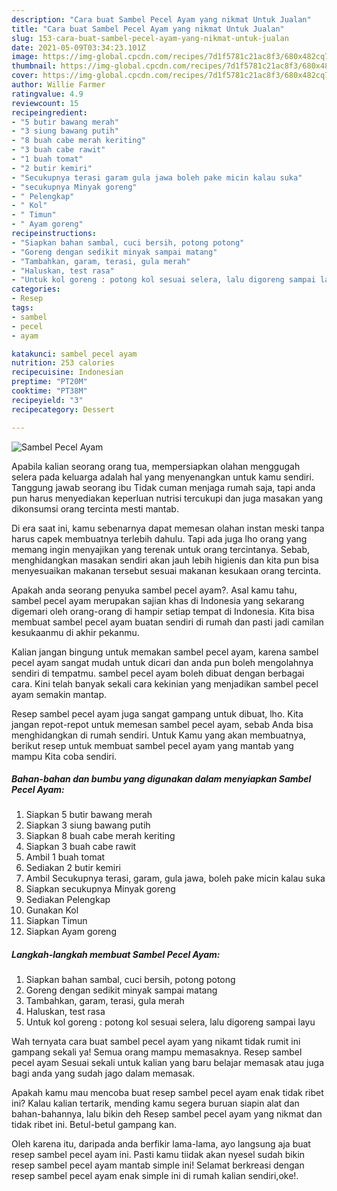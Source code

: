 ```yaml
---
description: "Cara buat Sambel Pecel Ayam yang nikmat Untuk Jualan"
title: "Cara buat Sambel Pecel Ayam yang nikmat Untuk Jualan"
slug: 153-cara-buat-sambel-pecel-ayam-yang-nikmat-untuk-jualan
date: 2021-05-09T03:34:23.101Z
image: https://img-global.cpcdn.com/recipes/7d1f5781c21ac8f3/680x482cq70/sambel-pecel-ayam-foto-resep-utama.jpg
thumbnail: https://img-global.cpcdn.com/recipes/7d1f5781c21ac8f3/680x482cq70/sambel-pecel-ayam-foto-resep-utama.jpg
cover: https://img-global.cpcdn.com/recipes/7d1f5781c21ac8f3/680x482cq70/sambel-pecel-ayam-foto-resep-utama.jpg
author: Willie Farmer
ratingvalue: 4.9
reviewcount: 15
recipeingredient:
- "5 butir bawang merah"
- "3 siung bawang putih"
- "8 buah cabe merah keriting"
- "3 buah cabe rawit"
- "1 buah tomat"
- "2 butir kemiri"
- "Secukupnya terasi garam gula jawa boleh pake micin kalau suka"
- "secukupnya Minyak goreng"
- " Pelengkap"
- " Kol"
- " Timun"
- " Ayam goreng"
recipeinstructions:
- "Siapkan bahan sambal, cuci bersih, potong potong"
- "Goreng dengan sedikit minyak sampai matang"
- "Tambahkan, garam, terasi, gula merah"
- "Haluskan, test rasa"
- "Untuk kol goreng : potong kol sesuai selera, lalu digoreng sampai layu"
categories:
- Resep
tags:
- sambel
- pecel
- ayam

katakunci: sambel pecel ayam 
nutrition: 253 calories
recipecuisine: Indonesian
preptime: "PT20M"
cooktime: "PT38M"
recipeyield: "3"
recipecategory: Dessert

---
```



![Sambel Pecel Ayam](https://img-global.cpcdn.com/recipes/7d1f5781c21ac8f3/680x482cq70/sambel-pecel-ayam-foto-resep-utama.jpg)

Apabila kalian seorang orang tua, mempersiapkan olahan menggugah selera pada keluarga adalah hal yang menyenangkan untuk kamu sendiri. Tanggung jawab seorang ibu Tidak cuman menjaga rumah saja, tapi anda pun harus menyediakan keperluan nutrisi tercukupi dan juga masakan yang dikonsumsi orang tercinta mesti mantab.

Di era  saat ini, kamu sebenarnya dapat memesan olahan instan meski tanpa harus capek membuatnya terlebih dahulu. Tapi ada juga lho orang yang memang ingin menyajikan yang terenak untuk orang tercintanya. Sebab, menghidangkan masakan sendiri akan jauh lebih higienis dan kita pun bisa menyesuaikan makanan tersebut sesuai makanan kesukaan orang tercinta. 



Apakah anda seorang penyuka sambel pecel ayam?. Asal kamu tahu, sambel pecel ayam merupakan sajian khas di Indonesia yang sekarang digemari oleh orang-orang di hampir setiap tempat di Indonesia. Kita bisa membuat sambel pecel ayam buatan sendiri di rumah dan pasti jadi camilan kesukaanmu di akhir pekanmu.

Kalian jangan bingung untuk memakan sambel pecel ayam, karena sambel pecel ayam sangat mudah untuk dicari dan anda pun boleh mengolahnya sendiri di tempatmu. sambel pecel ayam boleh dibuat dengan berbagai cara. Kini telah banyak sekali cara kekinian yang menjadikan sambel pecel ayam semakin mantap.

Resep sambel pecel ayam juga sangat gampang untuk dibuat, lho. Kita jangan repot-repot untuk memesan sambel pecel ayam, sebab Anda bisa menghidangkan di rumah sendiri. Untuk Kamu yang akan membuatnya, berikut resep untuk membuat sambel pecel ayam yang mantab yang mampu Kita coba sendiri.

<!--inarticleads1-->

##### Bahan-bahan dan bumbu yang digunakan dalam menyiapkan Sambel Pecel Ayam:

1. Siapkan 5 butir bawang merah
1. Siapkan 3 siung bawang putih
1. Siapkan 8 buah cabe merah keriting
1. Siapkan 3 buah cabe rawit
1. Ambil 1 buah tomat
1. Sediakan 2 butir kemiri
1. Ambil Secukupnya terasi, garam, gula jawa, boleh pake micin kalau suka
1. Siapkan secukupnya Minyak goreng
1. Sediakan  Pelengkap
1. Gunakan  Kol
1. Siapkan  Timun
1. Siapkan  Ayam goreng




<!--inarticleads2-->

##### Langkah-langkah membuat Sambel Pecel Ayam:

1. Siapkan bahan sambal, cuci bersih, potong potong
1. Goreng dengan sedikit minyak sampai matang
1. Tambahkan, garam, terasi, gula merah
1. Haluskan, test rasa
1. Untuk kol goreng : potong kol sesuai selera, lalu digoreng sampai layu




Wah ternyata cara buat sambel pecel ayam yang nikamt tidak rumit ini gampang sekali ya! Semua orang mampu memasaknya. Resep sambel pecel ayam Sesuai sekali untuk kalian yang baru belajar memasak atau juga bagi anda yang sudah jago dalam memasak.

Apakah kamu mau mencoba buat resep sambel pecel ayam enak tidak ribet ini? Kalau kalian tertarik, mending kamu segera buruan siapin alat dan bahan-bahannya, lalu bikin deh Resep sambel pecel ayam yang nikmat dan tidak ribet ini. Betul-betul gampang kan. 

Oleh karena itu, daripada anda berfikir lama-lama, ayo langsung aja buat resep sambel pecel ayam ini. Pasti kamu tiidak akan nyesel sudah bikin resep sambel pecel ayam mantab simple ini! Selamat berkreasi dengan resep sambel pecel ayam enak simple ini di rumah kalian sendiri,oke!.

